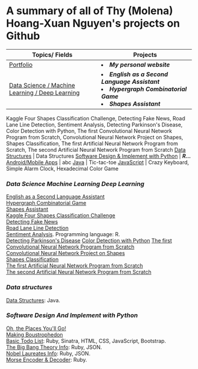 # A summary of all of Thy (Molena) Hoang-Xuan Nguyen's projects on Github

Topics/ Fields | Projects
---------- | --------
[Portfolio](https://molenathyhoangxuannguyen.github.io/molenathyhoangxuannguyen/) | <li> ***My personal website*** </li>
[Data Science / Machine Learning / Deep Learning](#data-science-machine-learning-deep-learning) | <li> ***English as a Second Language Assistant*** </li> <li> ***Hypergraph Combinatorial Game*** </li> <li> ***Shapes Assistant*** </li> 
Kaggle Four Shapes Classification Challenge, Detecting Fake News, Road Lane Line Detection, Sentiment Analysis, Detecting Parkinson's Disease, Color Detection with Python, The first Convolutional Neural Network Program from Scratch, Convolutional Neural Network Project on Shapes, Shapes Classification, The first Artificial Neural Network Program from Scratch, The second Artificial Neural Network Program from Scratch
[Data Structures](#data-structures) | Data Structures
[Software Design & Implement with Python](#software-design-and-implement-with-python) | ***R...***
[Android/Mobile Apps](#apps) | abc
[Java](#java) | Tic-tac-toe
[JavaScript](#javascript) | Crazy Keyboard, Simple Alarm Clock, Hexadecimal Color Game

### ***Data Science Machine Learning Deep Learning***
[English as a Second Language Assistant](https://github.com/molenathyhoangxuannguyen/English_as_a_Second_Language_Assistant) <br />
[Hypergraph Combinatorial Game](https://github.com/molenathyhoangxuannguyen/Hypergraph_Combinatorial_Game) <br />
[Shapes Assistant](https://github.com/molenathyhoangxuannguyen/Shapes_Assistant) <br />
[Kaggle Four Shapes Classification Challenge](https://github.com/molenathyhoangxuannguyen/Kaggle-Four-Shapes-Classification-Challenge) <br />
[Detecting Fake News](https://github.com/molenathyhoangxuannguyen/Detecting-Fake-News) <br />
[Road Lane Line Detection](https://github.com/molenathyhoangxuannguyen/Road-Lane-Line-Detection) <br />
[Sentiment Analysis](https://github.com/molenathyhoangxuannguyen/Sentiment-Analysis). Programming language: R. <br /> 
[Detecting Parkinson's Disease](https://github.com/molenathyhoangxuannguyen/Detecting-Parkinsons-Disease)
[Color Detection with Python](https://github.com/molenathyhoangxuannguyen/Color-Detection-with-Python)
[The first Convolutional Neural Network Program from Scratch](https://github.com/molenathyhoangxuannguyen/The-first-Convolutional-Neural-Network-Program-From-Scratch) <br />
[Convolutional Neural Network Project on Shapes](https://github.com/molenathyhoangxuannguyen/Convolutional-Neural-Network-Project-on-Shapes) <br />
[Shapes Classification](https://github.com/molenathyhoangxuannguyen/Shapes-Classification) <br />
[The first Artificial Neural Network Program from Scratch](https://github.com/molenathyhoangxuannguyen/The-first-Artificial-Neural-Network-Program-From-Scratch) <br />
[The second Artificial Neural Network Program from Scratch](https://github.com/molenathyhoangxuannguyen/The-second-Artificial-Neural-Network-Program-From-Scratch) <br />


### ***Data structures***
[Data Structures](https://github.com/khoa165/data-structures): Java. <br />

### ***Software Design And Implement with Python***
[Oh, the Places You'll Go!](https://github.com/molenathyhoangxuannguyen/Oh-the-Places-You-will-Go) <br />
[Making Boustrophedon](https://github.com/molenathyhoangxuannguyen/Making-boustrophedon) <br />
[Basic Todo List](https://github.com/khoa165/personalized-todo-list): Ruby, Sinatra, HTML, CSS, JavaScript, Bootstrap. <br />
[The Big Bang Theory Info](https://github.com/khoa165/the-big-bang-theory): Ruby, JSON. <br />
[Nobel Laureates Info](https://github.com/khoa165/nobel-laureates): Ruby, JSON. <br />
[Morse Encoder & Decoder](https://github.com/khoa165/morse-code-encoder-decoder): Ruby. <br />
